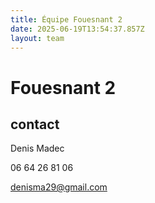 ```yaml
---
title: Équipe Fouesnant 2
date: 2025-06-19T13:54:37.857Z
layout: team
---
```


# Fouesnant 2



## contact 

Denis Madec

06 64 26 81 06

denisma29@gmail.com

